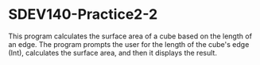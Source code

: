 # SDEV140-Practice2-2
 
This program calculates the surface area of a cube based on the length of an edge.  The program prompts the user for the length of the cube's edge (Int), calculates the surface area, and then it displays the result.